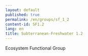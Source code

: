 ```yaml
---
layout: default
published: true
permalink: /en/groups/sf_1_2
content-id: SF1.2
lang: en
title: Subterranean-Freshwater 1.2
---
```


Ecosystem Functional Group

